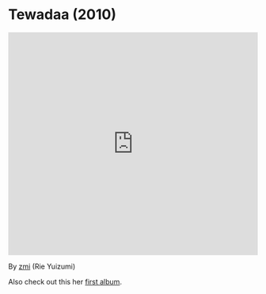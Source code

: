 # Tewadaa (2010)

<iframe width="100%" height="450" scrolling="no" frameborder="no" src="https://w.soundcloud.com/player/?url=https%3A//api.soundcloud.com/tracks/154434495&amp;auto_play=false&amp;hide_related=false&amp;show_comments=true&amp;show_user=true&amp;show_reposts=false&amp;visual=true"></iframe>

By [zmi](https://soundcloud.com/rie_yuizumi) (Rie Yuizumi)

Also check out this her [first album](https://www.amazon.co.jp/%E3%81%B5%E3%81%86%E3%81%AD-zmi/dp/B00QPTYWTK).


